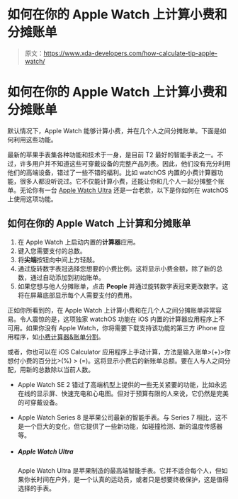 # 如何在你的 Apple Watch 上计算小费和分摊账单

> 原文：<https://www.xda-developers.com/how-calculate-tip-apple-watch/>

# 如何在你的 Apple Watch 上计算小费和分摊账单

默认情况下，Apple Watch 能够计算小费，并在几个人之间分摊账单。下面是如何利用这些功能。

最新的苹果手表集各种功能和技术于一身，是目前 T2 最好的智能手表之一。不过，许多用户并不知道这些可穿戴设备的完整产品列表。因此，他们没有充分利用他们的高端设备，错过了一些不错的福利。比如 watchOS 内置的小费计算器功能，很多人都没听说过。它不仅能计算小费，还能让你和几个人一起分摊整个账单。无论你有一台 [Apple Watch Ultra](https://www.xda-developers.com/apple-watch-ultra-review/) 还是一台老款，以下是你如何在 watchOS 上使用这项功能。

## 如何在你的 Apple Watch 上计算和分摊账单

1.  在 Apple Watch 上启动内置的**计算器**应用。
2.  键入您需要支付的总数。
3.  将**尖端**按钮向中间上方轻敲。
4.  通过旋转数字表冠选择您想要的小费比例。这将显示小费金额，除了新的总数，通过自动添加到初始账单。
5.  如果您想与他人分摊账单，点击 **People** 并通过旋转数字表冠来更改数字。这将在屏幕底部显示每个人需要支付的费用。

正如你所看到的，在 Apple Watch 上计算小费和在几个人之间分摊账单非常容易。令人震惊的是，这项独家 watchOS 功能在 iOS 内置的计算器应用程序上不可用。如果你没有 Apple Watch，你将需要下载支持该功能的第三方 iPhone 应用程序，如[小费计算器&账单分割](https://apps.apple.com/us/app/tip-calculator-bill-split/id1190244008)。

或者，你也可以在 iOS Calculator 应用程序上手动计算，方法是输入账单>(+)>你想付小费的百分比>(%) > (=)。这将显示小费后的新账单总额。要在人与人之间分配，用新的总数除以当前人数。

*   Apple Watch SE 2 错过了高端机型上提供的一些无关紧要的功能，比如永远在线的显示屏、快速充电和心电图。但对于预算有限的人来说，它仍然是完美的可穿戴设备。

*   Apple Watch Series 8 是苹果公司最新的智能手表。与 Series 7 相比，这不是一个巨大的变化，但它提供了一些新功能，如碰撞检测、新的温度传感器等。

*   ##### Apple Watch Ultra

    Apple Watch Ultra 是苹果制造的最高端智能手表。它并不适合每个人，但如果你长时间在户外，是一个认真的运动员，或者只是想要终极保护，这是值得选择的手表。